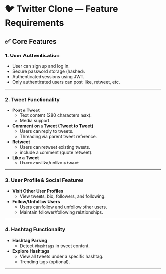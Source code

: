 # 🐦 Twitter Clone — Feature Requirements

## ✅ Core Features

### 1. User Authentication

- User can sign up and log in.
- Secure password storage (hashed).
- Authenticated sessions using JWT.
- Only authenticated users can post, like, retweet, etc.

---

### 2. Tweet Functionality

- **Post a Tweet**
  - Text content (280 characters max).
  - Media support.
- **Comment on a Tweet (Tweet to Tweet)**
  - Users can reply to tweets.
  - Threading via parent tweet reference.
- **Retweet**
  - Users can retweet existing tweets.
  - include a comment (quote retweet).
- **Like a Tweet**
  - Users can like/unlike a tweet.

---

### 3. User Profile & Social Features

- **Visit Other User Profiles**
  - View tweets, bio, followers, and following.
- **Follow/Unfollow Users**
  - Users can follow and unfollow other users.
  - Maintain follower/following relationships.

---

### 4. Hashtag Functionality

- **Hashtag Parsing**
  - Detect `#hashtags` in tweet content.
- **Explore Hashtags**
  - View all tweets under a specific hashtag.
  - Trending tags (optional).

---

